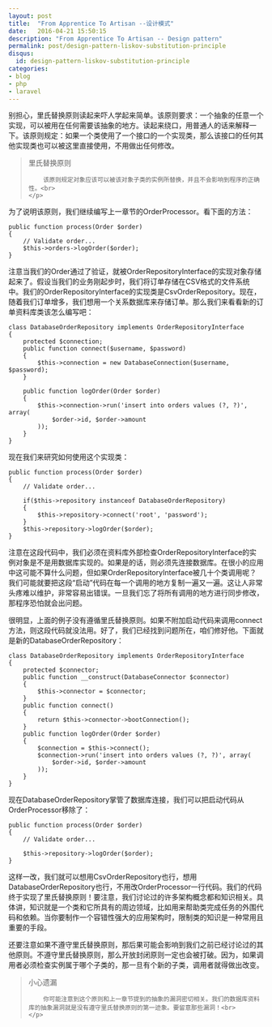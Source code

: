 ```yaml
---
layout: post
title:  "From Apprentice To Artisan --设计模式"
date:   2016-04-21 15:50:15
description: "From Apprentice To Artisan -- Design pattern"
permalink: post/design-pattern-liskov-substitution-principle
disqus:
  id: design-pattern-liskov-substitution-principle
categories:
- blog
- php
- laravel
---
```


别担心，里氏替换原则读起来吓人学起来简单。该原则要求：一个抽象的任意一个实现，可以被用在任何需要该抽象的地方。读起来绕口，用普通人的话来解释一下。该原则规定：如果一个类使用了一个接口的一个实现类，那么该接口的任何其他实现类也可以被这里直接使用，不用做出任何修改。<br>

<blockquote>
	<p>
		里氏替换原则<br>

		该原则规定对象应该可以被该对象子类的实例所替换，并且不会影响到程序的正确性。<br>
	</p>
</blockquote>

为了说明该原则，我们继续编写上一章节的OrderProcessor。看下面的方法：<br>

```
public function process(Order $order)
{
    // Validate order...
    $this->orders->logOrder($order);
}
```

注意当我们的Order通过了验证，就被OrderRepositoryInterface的实现对象存储起来了。假设当我们的业务刚起步时，我们将订单存储在CSV格式的文件系统中。我们的OrderRepositoryInterface的实现类是CsvOrderRepository。现在，随着我们订单增多，我们想用一个关系数据库来存储订单。那么我们来看看新的订单资料库类该怎么编写吧：<br>

```
class DatabaseOrderRepository implements OrderRepositoryInterface 
{
    protected $connection;
    public function connect($username, $password)
    {
        $this->connection = new DatabaseConnection($username, $password);
    }

    public function logOrder(Order $order)
    {
        $this->connection->run('insert into orders values (?, ?)', array(
            $order->id, $order->amount
        ));
    }
}
```

现在我们来研究如何使用这个实现类：<br>

```
public function process(Order $order)
{
    // Validate order...

    if($this->repository instanceof DatabaseOrderRepository)
    {
        $this->repository->connect('root', 'password');
    }
    $this->repository->logOrder($order);
}
```

注意在这段代码中，我们必须在资料库外部检查OrderRepositoryInterface的实例对象是不是用数据库实现的。如果是的话，则必须先连接数据库。在很小的应用中这可能不算什么问题，但如果OrderRepositoryInterface被几十个类调用呢？我们可能就要把这段“启动”代码在每一个调用的地方复制一遍又一遍。这让人非常头疼难以维护，非常容易出错误。一旦我们忘了将所有调用的地方进行同步修改，那程序恐怕就会出问题。<br>

很明显，上面的例子没有遵循里氏替换原则。如果不附加启动代码来调用connect方法，则这段代码就没法用。好了，我们已经找到问题所在，咱们修好他。下面就是新的DatabaseOrderRepository：<br>

```
class DatabaseOrderRepository implements OrderRepositoryInterface 
{
    protected $connector;
    public function __construct(DatabaseConnector $connector)
    {
        $this->connector = $connector;
    }
    public function connect()
    {
        return $this->connector->bootConnection();
    }
    public function logOrder(Order $order)
    {
        $connection = $this->connect();
        $connection->run('insert into orders values (?, ?)', array(
            $order->id, $order->amount
        ));
    }
}
```

现在DatabaseOrderRepository掌管了数据库连接，我们可以把启动代码从OrderProcessor移除了：<br>

```
public function process(Order $order)
{
    // Validate order...

    $this->repository->logOrder($order);
}
```

这样一改，我们就可以想用CsvOrderRepository也行，想用DatabaseOrderRepository也行，不用改OrderProcessor一行代码。我们的代码终于实现了里氏替换原则！要注意，我们讨论过的许多架构概念都和知识相关。具体讲，知识就是一个类和它所具有的周边领域，比如用来帮助类完成任务的外围代码和依赖。当你要制作一个容错性强大的应用架构时，限制类的知识是一种常用且重要的手段。<br>

还要注意如果不遵守里氏替换原则，那后果可能会影响到我们之前已经讨论过的其他原则。不遵守里氏替换原则，那么开放封闭原则一定也会被打破。因为，如果调用者必须检查实例属于哪个子类的，那一旦有个新的子类，调用者就得做出改变。<br>

<blockquote>
	<p>
		小心遗漏<br>

		你可能注意到这个原则和上一章节提到的抽象的漏洞密切相关。我们的数据库资料库的抽象漏洞就是没有遵守里氏替换原则的第一迹象。要留意那些漏洞！<br>
	</p>
</blockquote>